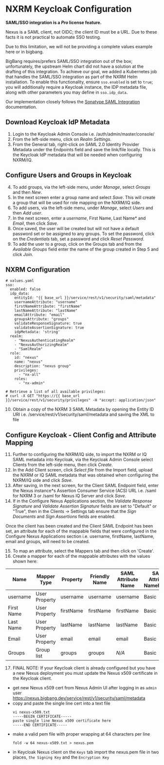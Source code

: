 # NXRM Keycloak Configuration

**SAML/SSO integration is a *Pro* license feature.**

Nexus is a SAML client, not OIDC; the client ID must be a URL. Due to these facts it is not practical to automate SSO testing.

Due to this limitation, we will not be providing a complete values example here or in bigbang.

BigBang requires/prefers SAML/SSO integration out of the box; unfortunately, the upstream Helm chart did not have a solution at the drafting of this integration. To achieve our goal, we added a Kubernetes job that handles the SAML/SSO integration as part of the NXRM Helm installation. To enable this functionality, ensure `sso.enabled` is set to `true`; you will additionally require a Keycloak instance, the IDP metadata file, along with other parameters you may define in `sso.idp_data`.

Our implementation closely follows the [Sonatype SAML Integration](https://support.sonatype.com/hc/en-us/articles/1500000976522-SAML-integration-for-Nexus-Repository-Manager-Pro-3-and-Nexus-IQ-Server-with-Keycloak) documentation.

## Download Keycloak IdP Metadata
1. Login to the Keycloak Admin Console i.e. <KeycloakURL>/auth/admin/master/console/
2. From the left-side menu, click on *Realm Settings*.
3. From the General tab, right-click on SAML 2.0 Identity Provider Metadata under the Endpoints field and save the link/file locally. This is the Keycloak IdP metadata that will be needed when configuring NXRM/IQ.

## Configure Users and Groups in Keycloak
4. To add groups, via the left-side menu, under *Manage*, select *Groups* and then *New*.
5. In the next screen enter a group name and select *Save*. This will create a group that will be used for role mapping on the NXRM/IQ side.
6. To add users, via the left-side menu, under *Manage*, select *Users* and then *Add user*.
7. In the next screen, enter a *username*, First Name, Last Name* and *Email*, then click *Save*.
8. Once saved, the user will be created but will not have a default password set or be assigned to any groups. To set the password, click on the *Credentials* tab, set a password and click *Reset Password*.
9. To add the user to a group, click on the Groups tab and from the *Available Groups* field enter the name of the group created in Step 5 and click *Join*.


## NXRM Configuration
```
# values.yaml
sso:
  enabled: false
  idp_data:
    entityId: "{{ base_url }}/service/rest/v1/security/saml/metadata"
    usernameAttribute: "username"
    firstNameAttribute: "firstName"
    lastNameAttribute: "lastName"
    emailAttribute: "email"
    groupsAttribute: "groups"
    validateResponseSignature: true
    validateAssertionSignature: true
    idpMetadata: 'string'
  realm:
    - "NexusAuthenticatingRealm"
    - "NexusAuthorizingRealm"
    - "SamlRealm"
  role:
    id: "nexus"
    name: "nexus"
    description: "nexus group"
    privileges:
      - "nx-all"
    roles:
      - "nx-admin"

# Retrieve a list of all available privileges:
# curl -X GET "https://{{ base_url }}/service/rest/v1/security/privileges" -H "accept: application/json"
```

10. Obtain a copy of the NXRM 3 SAML Metadata by opening the Entity ID URI i.e. <NXRMBaseURL>/service/rest/v1/security/saml/metadata and saving the XML to file

## Configure Keycloak - Client Config and Attribute Mapping
11. Further to configuring the NXRM/IQ side, to import the NXRM or IQ SAML metadata into Keycloak, via the Keycloak Admin Console select Clients from the left-side menu, then click *Create*.
12. In the Add Client screen, click *Select file* from the Import field, upload the NXRM or IQ SAML metadata that was obtained when configuring the NXRM/IQ side and click *Save*.
13. After saving, in the next screen, for the Client SAML Endpoint field, enter the Nexus instance*s Assertion Consumer Service (ACS) URL i.e. <NXRMBaseURL>/saml for NXRM 3 or <IQBaseURL>/saml for Nexus IQ Server and click *Save*.
14. If in the Configure Nexus Applications section, the *Validate Response Signature* and *Validate Assertion Signature* fields are set to "Default" or "True", then in the Clients → Settings tab ensure that the *Sign Documents* and *Sign Assertions* fields are enabled.

Once the client has been created and the Client SAML Endpoint has been set, an attribute for each of the mappable fields that were configured in the Configure Nexus Applications section i.e. username, firstName, lastName, email and groups, will need to be created.

15. To map an attribute, select the Mappers tab and then click on 'Create'.
16. Create a mapper for each of the mappable attributes with the values shown here:

  | Name        | Mapper Type   | Property  | Friendly Name | SAML Attribute Name | SAML Attribute NameFormat |
  |-------------|---------------|-----------|---------------|---------------------|---------------------------|
  | username    | User Property | username  | username      | username            | Basic                     |
  | First Name  | User Property | firstName | firstName     | firstName           | Basic                     |
  | Last Name   | User Property | lastName  | lastName      | lastName            | Basic                     |
  | Email       | User Property | email     | email         | email               | Basic                     |
  | Groups      | Group list    | groups    | groups        | *N/A*               | Basic                     |

17. FINAL NOTE: If your Keycloak client is already configured but you have a new Nexus deployment you must update the Nexus x509 certificate in the Keycloak client.
  - get new Nexus x509 cert from Nexus Admin UI after logging in as ```admin``` user  
      https://nexus.bigbang.dev/service/rest/v1/security/saml/metadata
  - copy and paste the single line cert into a text file
      ```
      vi nexus-x509.txt
      -----BEGIN CERTIFICATE-----
      paste single line Nexus x509 certificate here 
      -----END CERTIFICATE-----
      ```
  - make a valid pem file with proper wrapping at 64 characters per line
      ```
      fold -w 64 nexus-x509.txt > nexus.pem
      ```
  - in Keycloak Nexus client on the ```Keys``` tab import the nexus.pem file in two places, ```the Signing Key``` and the ```Encryption Key```
